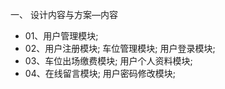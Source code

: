 
一、 设计内容与方案—内容
* 01、用户管理模块;
* 02、用户注册模块;
车位管理模块;
用户登录模块;
* 03、车位出场缴费模块;
用户个人资料模块;
* 04、在线留言模块;
    用户密码修改模块;

